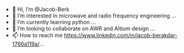 - 👋 Hi, I’m @Jacob-Berk
- 👀 I’m interested in microwave and radio frequency engineering ...
- 🌱 I’m currently learning python ...
- 💞️ I’m looking to collaborate on AWR and Altium design ...
- 📫 How to reach me https://www.linkedin.com/in/jacob-berakdar-1766a119a/...

<!---
Jacob-Berk/Jacob-Berk is a ✨ special ✨ repository because its `README.md` (this file) appears on your GitHub profile.
You can click the Preview link to take a look at your changes.
--->
